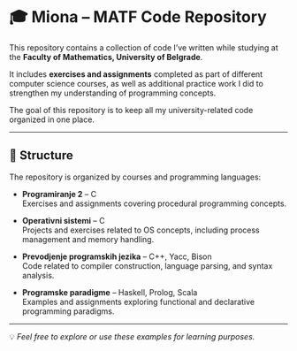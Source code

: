 # 🎓 Miona – MATF Code Repository

This repository contains a collection of code I’ve written while studying at the **Faculty of Mathematics, University of Belgrade**.  

It includes **exercises and assignments** completed as part of different computer science courses, as well as additional practice work I did to strengthen my understanding of programming concepts.

The goal of this repository is to keep all my university-related code organized in one place.

---

## 📂 Structure

The repository is organized by courses and programming languages:

- **Programiranje 2** – C  
  Exercises and assignments covering procedural programming concepts.  

- **Operativni sistemi** – C  
  Projects and exercises related to OS concepts, including process management and memory handling.  

- **Prevodjenje programskih jezika** – C++, Yacc, Bison  
  Code related to compiler construction, language parsing, and syntax analysis.

- **Programske paradigme** – Haskell, Prolog, Scala  
  Examples and assignments exploring functional and declarative programming paradigms.  

---

💡 *Feel free to explore or use these examples for learning purposes.*
